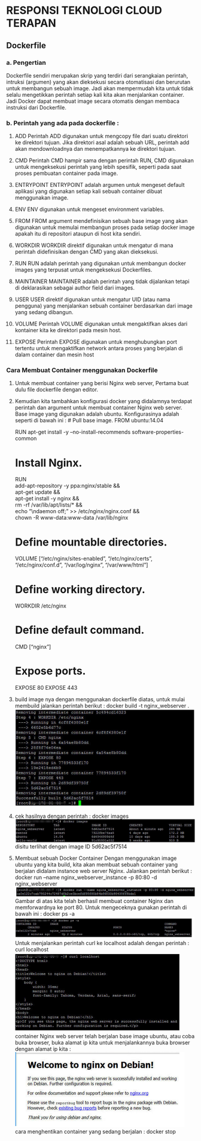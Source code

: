 # RESPONSI TEKNOLOGI CLOUD TERAPAN 

## Dockerfile

### a. Pengertian 
Dockerfile sendiri merupakan skrip yang terdiri dari serangkaian perintah, intruksi (argumen) yang akan dieksekusi secara 
otomatisasi dan berurutan untuk membangun sebuah image. Jadi akan mempermudah kita untuk tidak selalu mengetikkan perintah setiap kali kita 
akan menjalankan container. Jadi Docker dapat membuat image secara otomatis dengan membaca instruksi dari Dockerfile.

### b. Perintah yang ada pada dockerfile :
1. ADD
Perintah ADD digunakan untuk mengcopy file dari suatu direktori ke direktori tujuan.
Jika direktori asal adalah sebuah URL, perintah add akan mendownloadnya dan menempatkannya ke direktori tujuan.

2. CMD
Perintah CMD hampir sama dengan perintah RUN, CMD digunakan untuk mengeksekusi perintah yang lebih spesifik, 
seperti pada saat proses pembuatan container pada image.

3. ENTRYPOINT
ENTRYPOINT adalah argumen untuk mengeset default aplikasi yang digunakan setiap kali sebuah container dibuat menggunakan image.

4. ENV
ENV digunakan untuk mengeset environment variables.

5. FROM
FROM argument mendefinisikan sebuah base image yang akan digunakan untuk memulai membangun proses pada setiap docker image 
apakah itu di repositori ataupun di host kita sendiri.

6. WORKDIR
WORKDIR direktif digunakan untuk mengatur di mana perintah didefinisikan dengan CMD yang akan dieksekusi.

7. RUN
RUN adalah perintah yang digunakan untuk membangun docker images yang terpusat untuk mengeksekusi Dockerfiles.

8. MAINTAINER
MAINTAINER adalah perintah yang tidak dijalankan tetapi di deklarasikan sebagai author field dari images.

9. USER
USER direktif digunakan untuk mengatur UID (atau nama pengguna) yang menjalankan sebuah container berdasarkan dari image yang sedang dibangun.

10. VOLUME
Perintah VOLUME digunakan untuk mengaktifkan akses dari kontainer kita ke direktori pada mesin host.

11. EXPOSE
Perintah EXPOSE digunakan untuk menghubungkan port tertentu untuk mengaktifkan network antara proses yang berjalan di dalam container dan mesin host

### Cara Membuat Container menggunakan Dockerfile

1. Untuk  membuat container yang berisi Nginx web server, Pertama buat dulu file dockerfile dengan editor.
2. Kemudian kita tambahkan konfigurasi docker yang didalamnya terdapat perintah dan argument untuk membuat container Nginx web server. 
   Base image yang digunakan adalah ubuntu. 
   Konfigurasinya adalah seperti di bawah ini :
       # Pull base image.
    FROM ubuntu:14.04

    RUN apt-get install -y –no-install-recommends software-properties-common

    # Install Nginx.
    RUN \
    add-apt-repository -y ppa:nginx/stable && \
    apt-get update && \
    apt-get install -y nginx && \
    rm -rf /var/lib/apt/lists/* && \
    echo “\ndaemon off;” >> /etc/nginx/nginx.conf && \
    chown -R www-data:www-data /var/lib/nginx

    # Define mountable directories.
    VOLUME [“/etc/nginx/sites-enabled”, “/etc/nginx/certs”, “/etc/nginx/conf.d”, “/var/log/nginx”, “/var/www/html”]

    # Define working directory.
    WORKDIR /etc/nginx

    # Define default command.
    CMD [“nginx”]

    # Expose ports.
    EXPOSE 80
    EXPOSE 443
	
3. build image nya dengan menggunakan dockerfile diatas, untuk mulai membuild jalankan perintah berikut :
    docker build -t nginx_webserver .
	![2.1](https://github.com/ayuwidyainggit/ujian-tct/blob/master/images/2.1.png)
	
4. cek hasilnya dengan perintah :
    docker images
	![2.2](https://github.com/ayuwidyainggit/ujian-tct/blob/master/images/2.2.png)
	disitu terlihat dengan image ID 5d62ac5f7514
	
5. Membuat sebuah Docker Container
Dengan menggunakan image ubuntu yang kita build, kita akan membuat sebuah container yang berjalan didalam 
instance web server Nginx. Jalankan perintah berikut :
     docker run –name nginx_webserver_instance -p 80:80 -d nginx_webserver
	![2.3](https://github.com/ayuwidyainggit/ujian-tct/blob/master/images/2.3.png)
Gambar di atas kita telah berhasil membuat container Nginx dan memforwardnya ke port 80. 
Untuk mengeceknya gunakan perintah di bawah ini :
      docker ps -a
	 ![2.4](https://github.com/ayuwidyainggit/ujian-tct/blob/master/images/2.4.png) 
Untuk menjalankan perintah curl ke localhost adalah dengan perintah :
     curl localhost
	  ![2.5](https://github.com/ayuwidyainggit/ujian-tct/blob/master/images/2.5.png) 
container Nginx  web server telah berjalan base image ubuntu, atau coba buka browser, buka alamat ip kita
untuk menjalankannya buka browser dengan alamat ip kita :
      ![2.6](https://github.com/ayuwidyainggit/ujian-tct/blob/master/images/2.6.png) 
cara menghentikan container yang sedang berjalan :
      docker stop <container id> 
	  
	